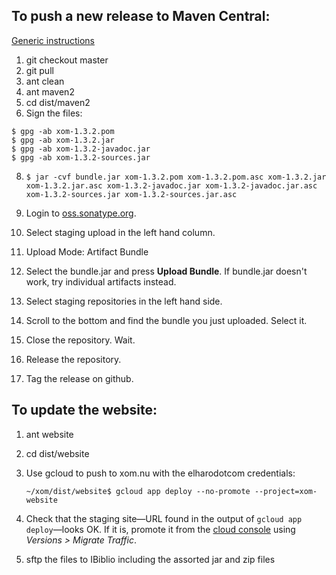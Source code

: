 
## To push a new release to Maven Central:

[Generic instructions](https://central.sonatype.org/pages/manual-staging-bundle-creation-and-deployment.html)

1. git checkout master
2. git pull
3. ant clean
5. ant maven2
6. cd dist/maven2
7. Sign the files:

  ```
  $ gpg -ab xom-1.3.2.pom
  $ gpg -ab xom-1.3.2.jar
  $ gpg -ab xom-1.3.2-javadoc.jar
  $ gpg -ab xom-1.3.2-sources.jar
  ```

8. `$ jar -cvf bundle.jar xom-1.3.2.pom xom-1.3.2.pom.asc xom-1.3.2.jar xom-1.3.2.jar.asc xom-1.3.2-javadoc.jar xom-1.3.2-javadoc.jar.asc xom-1.3.2-sources.jar xom-1.3.2-sources.jar.asc`

9. Login to [oss.sonatype.org](https://oss.sonatype.org/#welcome).

10. Select staging upload in the left hand column.

11. Upload Mode: Artifact Bundle

12. Select the bundle.jar and press **Upload Bundle**. If bundle.jar doesn't work, try individual artifacts instead. 

13. Select staging repositories in the left hand side.

14. Scroll to the bottom and find the bundle you just uploaded. Select it.

15. Close the repository. Wait.

16. Release the repository.

17. Tag the release on github.

## To update the website:

1. ant website

2. cd dist/website

3. Use gcloud to push to xom.nu with the elharodotcom credentials:

    `~/xom/dist/website$ gcloud app deploy --no-promote --project=xom-website`

4. Check that the staging site—URL found in the output of `gcloud app deploy`—looks OK. If it is, promote it from the [cloud console](https://console.cloud.google.com) using *Versions > Migrate Traffic*.

5. sftp the files to IBiblio including the assorted jar and zip files

